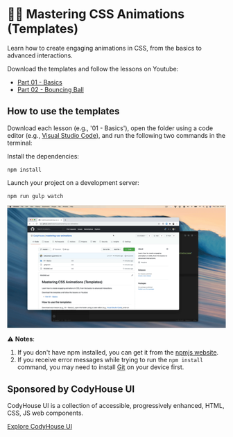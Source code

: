 # 👨‍🎤 Mastering CSS Animations (Templates)

Learn how to create engaging animations in CSS, from the basics to advanced interactions.

Download the templates and follow the lessons on Youtube:

- [Part 01 - Basics](https://youtu.be/JlDS3hNB_fg)
- [Part 02 - Bouncing Ball](https://youtu.be/yYwF39nYhhw)

## How to use the templates

Download each lesson (e.g., '01 - Basics'), open the folder using a code editor (e.g., [Visual Studio Code](https://code.visualstudio.com/)), and run the following two commands in the terminal:

Install the dependencies:
   
```
npm install
```

Launch your project on a development server:

```
npm run gulp watch
```

![How to launch project template using VSCode](how-to-launch-project.gif)

⚠️ **Notes**: 

1. If you don't have npm installed, you can get it from the [npmjs website](https://www.npmjs.com/get-npm).
2. If you receive error messages while trying to run the `npm install` command, you may need to install [Git](https://git-scm.com/) on your device first.

## Sponsored by CodyHouse UI

CodyHouse UI is a collection of accessible, progressively enhanced, HTML, CSS, JS web components.

[Explore CodyHouse UI](https://codyhouse.co/ds/components)